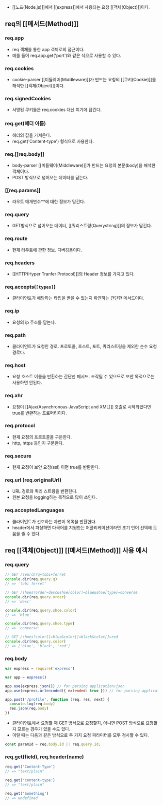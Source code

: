 - [[노드(Node.js)]]에서 [[express]]에서 사용되는 요청 [[객체(Object)]]이다.


## req의 [[메서드(Method)]]

### req.app

- req 객체를 통한 app 객체로의 접근이다. 
- 예를 들어 req.app.get('port')와 같은 식으로 사용할 수 있다.
### req.cookies

- cookie-parser [[미들웨어(Middleware)]]가 만드는 요청의 [[쿠키(Cookie)]]를 해석한 [[객체(Object)]]이다.
### req.signedCookies

- 서명된 쿠키들은 req.cookies 대신 여기에 담긴다.
### req.get(헤더 이름) 

- 헤더의 값을 가져온다. 
- req.get('Content-type') 형식으로 사용한다.
### req.[[req.body]]

- body-parser [[미들웨어(Middleware)]]가 만드는 요청의 본문(body)을 해석한 객체이다.
- POST 방식으로 넘어오는 데이터를 담는다.
### [[req.params]]

- 라우트 매개변수**에 대한 정보가 담긴다.
### req.query

- GET방식으로 넘어오는 데이터, [[쿼리스트링(Querystring)]]의 정보가 담긴다. 
### req.route

- 현재 라우트에 관한 정보. 디버깅용이다.
### req.headers

- [[HTTP(Hyper Tranfer Protocol)]]의 Header 정보를 가지고 있다.
### req.accepts(`[types]`)

- 클라이언트가 해당하는 타입을 받을 수 있는지 확인하는 간단한 메서드이다.
### req.ip

- 요청의 ip 주소를 담는다.
### req.path

- 클라이언트가 요청한 경로. 프로토콜, 호스트, 포트, 쿼리스트링을 제외한 순수 요청 경로다.
### req.host

- 요청 호스트 이름을 반환하는 간단한 메서드. 조작될 수 있으므로 보안 목적으로는 사용하면 안된다.
### req.xhr

- 요청이 [[Ajax(Asynchronous JavaScript and XML)]] 호출로 시작되었다면 true를 반환하는 프로퍼티이다.
### req.protocol

- 현재 요청의 프로토콜을 구분한다.
- http, https 등인지 구분한다.
### req.secure

- 현재 요청이 보안 요청(ssl) 이면 true를 반환한다.
### req.url (req.originalUrl)

- URL 경로와 쿼리 스트링을 반환한다.
- 원본 요청을 logging하는 목적으로 많이 쓰인다.
### req.acceptedLanguages

- 클라이언트가 선호하는 자연어 목록을 반환한다.
- header에서 파싱하면 다국어를 지원한는 어플리케이션이라면 초기 언어 선택에 도움을 줄 수 있다.


## req [[객체(Object)]] [[메서드(Method)]] 사용 예시

### req.query

```js
// GET /search?q=tobi+ferret
console.dir(req.query.q)
// => 'tobi ferret'

// GET /shoes?order=desc&shoe[color]=blue&shoe[type]=converse
console.dir(req.query.order)
// => 'desc'

console.dir(req.query.shoe.color)
// => 'blue'

console.dir(req.query.shoe.type)
// => 'converse'

// GET /shoes?color[]=blue&color[]=black&color[]=red
console.dir(req.query.color)
// => ['blue', 'black', 'red']
```

### req.body

```js
var express = require('express')

var app = express()

app.use(express.json()) // for parsing application/json
app.use(express.urlencoded({ extended: true })) // for parsing application/x-www-form-urlencoded

app.post('/profile', function (req, res, next) {
  console.log(req.body)
  res.json(req.body)
})
```

- 클라이언트에서 요청할 때 GET 방식으로 요청할지, 아니면 POST 방식으로 요청할지 모르는 경우가 있을 수도 있다.
- 이럴 때는 다음과 같은 방식으로 두 가지 요청 파라미터를 모두 검사할 수 있다.

```js
const paramId = req.body.id || req.query.id;
```

### req.get(field), req.header(name)

```js
req.get('Content-Type')
// => "text/plain"

req.get('content-type')
// => "text/plain"

req.get('Something')
// => undefined
```
